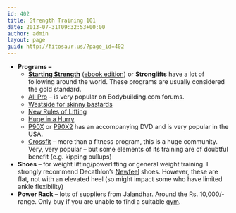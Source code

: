 ```yaml
---
id: 402
title: Strength Training 101
date: 2013-07-31T09:32:53+00:00
author: admin
layout: page
guid: http://fitosaur.us/?page_id=402
---
```

  * **Programs &#8211;** 
      * <a href="http://amzn.to/18QGE7B" onclick="_gaq.push(['_trackEvent', 'outbound-article', 'http://amzn.to/18QGE7B', 'Starting Strength']);" ><strong>Starting Strength</strong></a> (<a href="http://amzn.to/1cmvQx5" onclick="_gaq.push(['_trackEvent', 'outbound-article', 'http://amzn.to/1cmvQx5', 'ebook edition']);" >ebook edition</a>) or **Stronglifts** have a lot of following around the world. These programs are usually considered the gold standard.
      * <a href="http://forum.bodybuilding.com/showthread.php?t=147447933&page=1" onclick="_gaq.push(['_trackEvent', 'outbound-article', 'http://forum.bodybuilding.com/showthread.php?t=147447933&page=1', 'All Pro']);" >All Pro</a> &#8211; is very popular on Bodybuilding.com forums.
      * <a href="http://www.defrancostraining.com/articles/38-articles/60-westside-for-skinny-bastards-part1.html" onclick="_gaq.push(['_trackEvent', 'outbound-article', 'http://www.defrancostraining.com/articles/38-articles/60-westside-for-skinny-bastards-part1.html', 'Westside for skinny bastards']);" >Westside for skinny bastards</a>
      * <a href="http://amzn.to/1cxACrE" onclick="_gaq.push(['_trackEvent', 'outbound-article', 'http://amzn.to/1cxACrE', 'New Rules of Lifting']);" >New Rules of Lifting</a>
      * <a href="http://amzn.to/18Y9y5W" onclick="_gaq.push(['_trackEvent', 'outbound-article', 'http://amzn.to/18Y9y5W', 'Huge in a Hurry']);" >Huge in a Hurry</a>
      * <a href="http://amzn.to/1aVU7s6" onclick="_gaq.push(['_trackEvent', 'outbound-article', 'http://amzn.to/1aVU7s6', 'P90X']);" >P90X</a> or <a href="http://amzn.to/1cmwo67" onclick="_gaq.push(['_trackEvent', 'outbound-article', 'http://amzn.to/1cmwo67', 'P90X2']);" >P90X2</a> has an accompanying DVD and is very popular in the USA.
      * <a href="http://amzn.to/1cmwMl9" onclick="_gaq.push(['_trackEvent', 'outbound-article', 'http://amzn.to/1cmwMl9', 'Crossfit']);" >Crossfit</a> &#8211; more than a fitness program, this is a huge community. Very, very popular &#8211; but some elements of its training are of doubtful benefit (e.g. kipping pullups)
  * **Shoes** &#8211; for weight lifting/powerlifting or general weight training. I strongly recommend Decathlon&#8217;s <a href="http://www.flipkart.com/newfeel-lightweight-walking-shoes/p/itmdkg3h4ntgrtgb?pid=SHODKG3HR9Y4YXXA&affid=sandysgmai" onclick="_gaq.push(['_trackEvent', 'outbound-article', 'http://www.flipkart.com/newfeel-lightweight-walking-shoes/p/itmdkg3h4ntgrtgb?pid=SHODKG3HR9Y4YXXA&affid=sandysgmai', 'Newfeel']);" >Newfeel</a> shoes. However, these are flat, not with an elevated heel (so might impact some who have limited ankle flexibility)
  * **Power Rack** &#8211; lots of suppliers from Jalandhar. Around the Rs. 10,000/- range. Only buy if you are unable to find a suitable <a href="http://fitosaur.us/barbell-training-gyms-in-india/" onclick="_gaq.push(['_trackEvent', 'outbound-article', 'http://fitosaur.us/barbell-training-gyms-in-india/', 'gym']);" >gym</a>.

&nbsp;